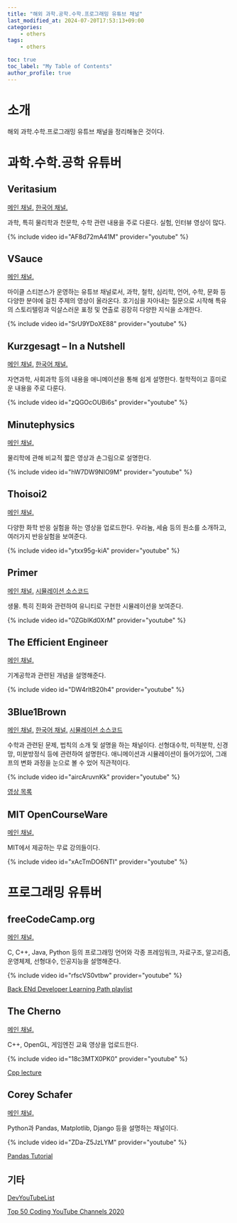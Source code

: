 ```yaml
---
title: "해외 과학.공학.수학.프로그래밍 유튜브 채널"
last_modified_at: 2024-07-20T17:53:13+09:00
categories:
    - others
tags:
    - others

toc: true
toc_label: "My Table of Contents"
author_profile: true
---
```

# 소개
해외 과학.수학.프로그래밍 유튜브 채널을 정리해놓은 것이다.

# 과학.수학.공학 유튜버
## Veritasium
[메인 채널.](https://www.youtube.com/@veritasium) [한국어 채널.](https://www.youtube.com/@veritasium_kor)

과학, 특히 물리학과 천문학, 수학 관련 내용을 주로 다룬다. 실험, 인터뷰 영상이 많다.

{% include video id="AF8d72mA41M" provider="youtube" %}

## VSauce
[메인 채널.](https://www.youtube.com/@Vsauce)

마이클 스티븐스가 운영하는 유튜브 채널로서, 과학, 철학, 심리학, 언어, 수학, 문화 등 다양한 분야에 걸친 주제의 영상이 올라온다. 호기심을 자아내는 질문으로 시작해 특유의 스토리텔링과 익살스러운 표정 및 연출로 굉장히 다양한 지식을 소개한다.

{% include video id="SrU9YDoXE88" provider="youtube" %}

## Kurzgesagt – In a Nutshell
[메인 채널.](https://www.youtube.com/@Kurzgesagt) [한국어 채널.](https://youtube.com/@kurzgesagt_kr)

자연과학, 사회과학 등의 내용을 애니메이션을 통해 쉽게 설명한다. 철학적이고 흥미로운 내용을 주로 다룬다.

{% include video id="zQGOcOUBi6s" provider="youtube" %}

## Minutephysics
[메인 채널.](https://www.youtube.com/@MinutePhysics)

물리학에 관해 비교적 짧은 영상과 손그림으로 설명한다.

{% include video id="hW7DW9NIO9M" provider="youtube" %}

## Thoisoi2
[메인 채널.](https://www.youtube.com/@Thoisoi2)

다양한 화학 반응 실험을 하는 영상을 업로드한다. 우라늄, 세슘 등의 원소를 소개하고, 여러가지 반응실험을 보여준다.

{% include video id="ytxx95g-kiA" provider="youtube" %}

## Primer
[메인 채널.](https://www.youtube.com/@PrimerBlobs) [시뮬레이션 소스코드](https://github.com/Primer-Learning)

생물. 특히 진화와 관련하여 유니티로 구현한 시뮬레이션을 보여준다.

{% include video id="0ZGbIKd0XrM" provider="youtube" %}

## The Efficient Engineer
[메인 채널.](https://www.youtube.com/@TheEfficientEngineer)

기계공학과 관련된 개념을 설명해준다.

{% include video id="DW4rItB20h4" provider="youtube" %}

## 3Blue1Brown
[메인 채널.](https://youtube.com/@3blue1brown) [한국어 채널.](https://www.youtube.com/@3blue1brownKR) [시뮬레이션 소스코드](https://github.com/3b1b)

수학과 관련된 문제, 법칙의 소개 및 설명을 하는 채널이다. 선형대수학, 미적분학, 신경망, 미분방정식 등에 관련하여 설명한다. 애니메이션과 시뮬레이션이 들어가있어, 그래프의 변화 과정을 눈으로 볼 수 었어 직관적이다.

{% include video id="aircAruvnKk" provider="youtube" %}

[영상 목록](https://namu.wiki/w/3Blue1Brown#s-3)

## MIT OpenCourseWare
[메인 채널.](https://www.youtube.com/@mitocw)

MIT에서 제공하는 무료 강의들이다.

{% include video id="xAcTmDO6NTI" provider="youtube" %}

# 프로그래밍 유튜버

## freeCodeCamp.org
[메인 채널.](https://www.youtube.com/@freecodecamp)

C, C++, Java, Python 등의 프로그래밍 언어와 각종 프레임워크, 자료구조, 알고리즘, 운영체제, 선형대수, 인공지능을 설명해준다.

{% include video id="rfscVS0vtbw" provider="youtube" %}

[Back ENd Developer Learning Path playlist](https://youtube.com/playlist?list=PLWKjhJtqVAbn21gs5UnLhCQ82f923WCgM)

## The Cherno
[메인 채널.](https://www.youtube.com/@TheCherno)

C++, OpenGL, 게임엔진 교육 영상을 업로드한다.

{% include video id="18c3MTX0PK0" provider="youtube" %}

[Cpp lecture](https://youtube.com/playlist?list=PLlrATfBNZ98dudnM48yfGUldqGD0S4FFb&si=jJ0nCJt9Zj-AI1fr)

## Corey Schafer
[메인 채널.](https://www.youtube.com/@coreyms)

Python과 Pandas, Matplotlib, Django 등을 설명하는 채널이다.

{% include video id="ZDa-Z5JzLYM" provider="youtube" %}

[Pandas Tutorial](https://youtube.com/playlist?list=PL-osiE80TeTsWmV9i9c58mdDCSskIFdDS)

## 기타
[DevYouTubeList](https://github.com/ErikCH/DevYouTubeList)

[Top 50 Coding YouTube Channels 2020](https://careerkarma.com/blog/top-coding-youtube-channels-2020/)

